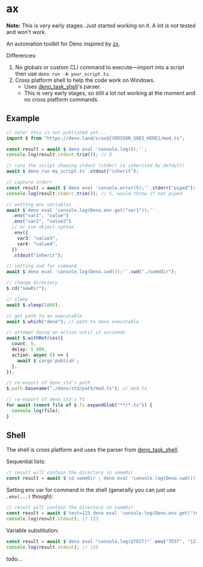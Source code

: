 # ax

**Note:** This is very early stages. Just started working on it. A lot is not tested and won't work.

An automation toolkit for Deno inspired by [zx](https://github.com/google/zx).

Differences:

1. No globals or custom CLI command to execute—import into a script then use `deno run -A your_script.ts`.
1. Cross platform shell to help the code work on Windows.
   - Uses [deno_task_shell](https://github.com/denoland/deno_task_shell)'s parser.
   - This is very early stages, so still a lot not working at the moment and no cross platform commands.

## Example

```ts
// note: this is not published yet...
import $ from "https://deno.land/x/ax@{VERSION_GOES_HERE}/mod.ts";

const result = await $`deno eval 'console.log(5);'`;
console.log(result.stdout.trim()); // 5

// runs the script showing stdout (stderr is inherited by default)
await $`deno run my_script.ts`.stdout("inherit");

// capture stderr
const result = await $`deno eval 'console.error(5);'`.stderr("piped");
console.log(result.stderr.trim()); // 5, would throw if not piped

// setting env variables
await $`deno eval 'console.log(Deno.env.get("var1"));'`
  .env("var1", "value")
  .env("var2", "value2")
  // or use object syntax
  .env({
    var3: "value3",
    var4: "value4",
  })
  .stdout("inherit");

// setting cwd for command
await $`deno eval 'console.log(Deno.cwd());'`.cwd("./someDir");

// change directory
$.cd("newDir");

// sleep
await $.sleep(1000);

// get path to an executable
await $.which("deno"); // path to deno executable

// attempt doing an action until it succeeds
await $.withRetries({
  count: 5,
  delay: 5_000,
  action: async () => {
    await $`cargo publish`;
  },
});

// re-export of deno_std's path
$.path.basename("./deno/std/path/mod.ts"); // mod.ts

// re-export of deno_std's fs
for await (const file of $.fs.expandGlob("**/*.ts")) {
  console.log(file);
}
```

## Shell

The shell is cross platform and uses the parser from [deno_task_shell](https://github.com/denoland/deno_task_shell).

Sequential lists:

```ts
// result will contain the directory in someDir
const result = await $`cd someDir ; deno eval 'console.log(Deno.cwd())'`;
```

Setting env var for command in the shell (generally you can just use `.env(...)` though):

```ts
// result will contain the directory in someDir
const result = await $`test=123 deno eval 'console.log(Deno.env.get('test'))'`;
console.log(result.stdout); // 123
```

Variable substitution:

```ts
const result = await $`deno eval "console.log($TEST)"`.env("TEST", "123");
console.log(result.stdout); // 123
```

todo...

